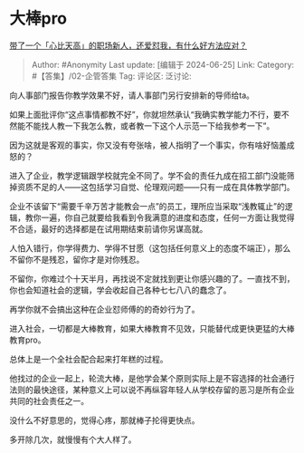 # 大棒pro
[带了一个「心比天高」的职场新人，还爱怼我，有什么好方法应对？](https://www.zhihu.com/question/658504391/answer/3541799254)

> Author: #Anonymity
> Last update: [编辑于 2024-06-25]
> Link:
> Category: #【答集】/02-企管答集 
> Tag: 
> 评论区:
> 泛讨论:

向人事部门报告你教学效果不好，请人事部门另行安排新的导师给ta。

如果上面批评你“这点事情都教不好”，你就坦然承认“我确实教学能力不行，要不然能不能找人教一下我怎么教，或者教一下这个人示范一下给我参考一下”。

因为这就是客观的事实，你又没有夸张啥，被人指明了一个事实，你有啥好恼羞成怒的？

进入了企业，教学逻辑跟学校就完全不同了。学不会的责任九成在招工部门没能筛掉资质不足的人——这包括学习自觉、伦理观问题——只有一成在具体教学部门。

企业不该留下“需要千辛万苦才能教会一点”的员工，理所应当采取“浅教辄止”的逻辑，教你一遍，你自己就要给我看到令我满意的进度和态度，任何一方面让我觉得不合适，最好的选择都是在试用期结束前请你另谋高就。

人怕入错行，你学得费力、学得不甘愿（这包括任何意义上的态度不端正），那么不留你不是残忍，留你才是对你残忍。

不留你，你难过个十天半月，再找说不定就找到更让你感兴趣的了。一直找不到，你也会知道社会的逻辑，学会收起自己各种七七八八的蠢念了。

再学你就不会搞出这种在企业怼师傅的的奇妙行为了。

进入社会，一切都是大棒教育，如果大棒教育不见效，只能替代成更快更猛的大棒教育pro。

总体上是一个全社会配合起来打年糕的过程。

他找过的企业一起上，轮流大棒，是他学会某个原则实际上是不容选择的社会通行法则的最快途径，某种意义上可以说不再纵容年轻人从学校存留的恶习是所有企业共同的社会责任之一。

没什么不好意思的，觉得心疼，那就棒子抡得更快点。

多开除几次，就慢慢有个大人样了。